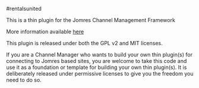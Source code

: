 #rentalsunited

This is a thin plugin for the Jomres Channel Management Framework

More information available [here](https://www.jomres.net/manual/developers-guide-2/90-channel-management-framework)

This plugin is released under both the GPL v2 and MIT licenses. 

If you are a Channel Manager who wants to build your own thin plugin(s) for connecting to Jomres based sites, you are welcome to take this code and use it as a foundation or template for building your own thin plugin(s). It is deliberately released under permissive licenses to give you the freedom you need to do so.

 
